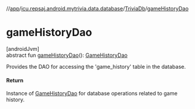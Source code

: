 //[app](../../../index.md)/[icu.repsaj.android.mytrivia.data.database](../index.md)/[TriviaDb](index.md)/[gameHistoryDao](game-history-dao.md)

# gameHistoryDao

[androidJvm]\
abstract
fun [gameHistoryDao](game-history-dao.md)(): [GameHistoryDao](../-game-history-dao/index.md)

Provides the DAO for accessing the 'game_history' table in the database.

#### Return

Instance of [GameHistoryDao](../-game-history-dao/index.md) for database operations related to game
history.

